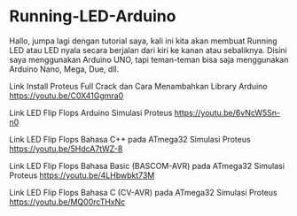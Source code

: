 # Running-LED-Arduino

Hallo, jumpa lagi dengan tutorial saya, kali ini kita akan membuat Running LED atau LED nyala secara berjalan dari kiri ke kanan atau sebaliknya.  Disini saya menggunakan Arduino UNO, tapi teman-teman bisa saja menggunakan Arduino Nano, Mega, Due, dll. 

Link Install Proteus Full Crack dan Cara Menambahkan Library Arduino 
https://youtu.be/C0X41Ggmra0

Link LED Flip Flops Arduino Simulasi Proteus
https://youtu.be/6vNcW5Sn-n0

Link LED Flip Flops Bahasa C++ pada ATmega32 Simulasi Proteus
https://youtu.be/5HdcA7tWZ-8

Link LED Flip Flops Bahasa Basic (BASCOM-AVR) pada ATmega32 Simulasi Proteus
https://youtu.be/4LHbwbkt73M

Link LED Flip Flops Bahasa C (CV-AVR) pada ATmega32 Simulasi Proteus
https://youtu.be/MQ00rcTHxNc
